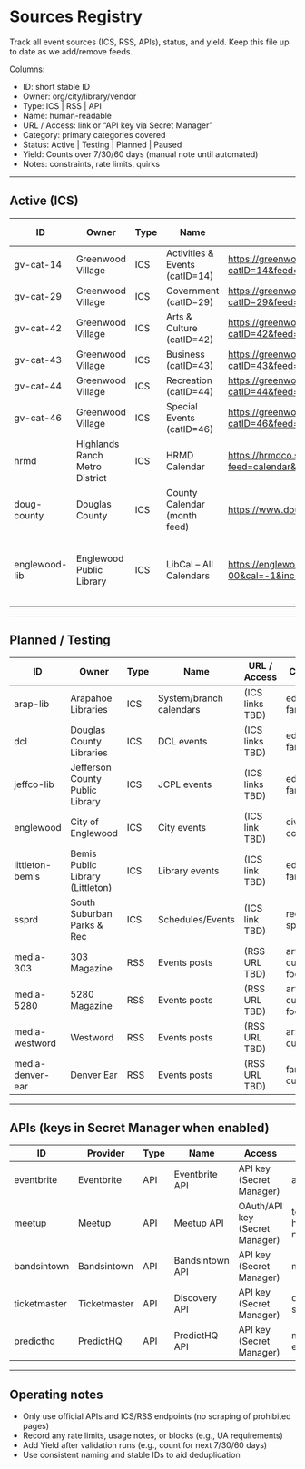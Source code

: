 # Sources Registry

Track all event sources (ICS, RSS, APIs), status, and yield. Keep this file up to date as we add/remove feeds.

Columns:
- ID: short stable ID
- Owner: org/city/library/vendor
- Type: ICS | RSS | API
- Name: human-readable
- URL / Access: link or “API key via Secret Manager”
- Category: primary categories covered
- Status: Active | Testing | Planned | Paused
- Yield: Counts over 7/30/60 days (manual note until automated)
- Notes: constraints, rate limits, quirks

---

## Active (ICS)

| ID | Owner | Type | Name | URL / Access | Category | Status | Yield (7/30/60) | Notes |
|---|---|---|---|---|---|---|---|---|
| gv-cat-14 | Greenwood Village | ICS | Activities & Events (catID=14) | https://greenwoodvillage.com/common/modules/iCalendar/iCalendar.aspx?catID=14&feed=calendar | community, culture, family | Active | TBD/TBD/TBD | Verified working |
| gv-cat-29 | Greenwood Village | ICS | Government (catID=29) | https://greenwoodvillage.com/common/modules/iCalendar/iCalendar.aspx?catID=29&feed=calendar | civic, gov | Active | TBD/TBD/TBD | Verified working |
| gv-cat-42 | Greenwood Village | ICS | Arts & Culture (catID=42) | https://greenwoodvillage.com/common/modules/iCalendar/iCalendar.aspx?catID=42&feed=calendar | arts, culture | Active | TBD/TBD/TBD | Verified working |
| gv-cat-43 | Greenwood Village | ICS | Business (catID=43) | https://greenwoodvillage.com/common/modules/iCalendar/iCalendar.aspx?catID=43&feed=calendar | business | Active | TBD/TBD/TBD | Verified working |
| gv-cat-44 | Greenwood Village | ICS | Recreation (catID=44) | https://greenwoodvillage.com/common/modules/iCalendar/iCalendar.aspx?catID=44&feed=calendar | recreation | Active | TBD/TBD/TBD | Verified working |
| gv-cat-46 | Greenwood Village | ICS | Special Events (catID=46) | https://greenwoodvillage.com/common/modules/iCalendar/iCalendar.aspx?catID=46&feed=calendar | special events | Active | TBD/TBD/TBD | Verified working |
| hrmd | Highlands Ranch Metro District | ICS | HRMD Calendar | https://hrmdco.specialdistrict.org/common/modules/iCalendar/export.aspx?feed=calendar&lang=en | community, parks/rec | Active | TBD/TBD/TBD | Verified working |
| doug-county | Douglas County | ICS | County Calendar (month feed) | https://www.douglas.co.us/calendar/month/?ical=1 | civic, community | Active | TBD/TBD/TBD | WP month ICS export |
| englewood-lib | Englewood Public Library | ICS | LibCal – All Calendars | https://englewoodpl-co.libcal.com/calendar/?cid=-1&t=m&d=0000-00-00&cal=-1&inc=0&format=ical | education, family | Testing | - | LibCal ICS feed; may adjust filters |


---

## Planned / Testing

| ID | Owner | Type | Name | URL / Access | Category | Status | Yield (7/30/60) | Notes |
|---|---|---|---|---|---|---|---|---|
| arap-lib | Arapahoe Libraries | ICS | System/branch calendars | (ICS links TBD) | education, family | Planned | - | Identify per-branch ICS |
| dcl | Douglas County Libraries | ICS | DCL events | (ICS links TBD) | education, family | Planned | - | Per-branch/category ICS |
| jeffco-lib | Jefferson County Public Library | ICS | JCPL events | (ICS links TBD) | education, family | Planned | - | |
| englewood | City of Englewood | ICS | City events | (ICS link TBD) | civic, community | Planned | - | |
| littleton-bemis | Bemis Public Library (Littleton) | ICS | Library events | (ICS link TBD) | education, family | Planned | - | |
| ssprd | South Suburban Parks & Rec | ICS | Schedules/Events | (ICS link TBD) | recreation, sports | Planned | - | Some schedules not ICS |
| media-303 | 303 Magazine | RSS | Events posts | (RSS URL TBD) | arts, culture, food | Planned | - | |
| media-5280 | 5280 Magazine | RSS | Events posts | (RSS URL TBD) | arts, culture, food | Planned | - | |
| media-westword | Westword | RSS | Events posts | (RSS URL TBD) | arts, culture | Planned | - | |
| media-denver-ear | Denver Ear | RSS | Events posts | (RSS URL TBD) | family, culture | Planned | - | |

---

## APIs (keys in Secret Manager when enabled)

| ID | Provider | Type | Name | Access | Category | Status | Notes |
|---|---|---|---|---|---|---|---|
| eventbrite | Eventbrite | API | Eventbrite API | API key (Secret Manager) | all | Planned | Free tier; city/metro filters |
| meetup | Meetup | API | Meetup API | OAuth/API key (Secret Manager) | tech, hobby, networking | Planned | Group queries by geo |
| bandsintown | Bandsintown | API | Bandsintown API | API key (Secret Manager) | music | Planned | Venue + metro queries |
| ticketmaster | Ticketmaster | API | Discovery API | API key (Secret Manager) | concerts, sports | Planned | Large venues |
| predicthq | PredictHQ | API | PredictHQ API | API key (Secret Manager) | major events | Optional | Paid |

---

## Operating notes

- Only use official APIs and ICS/RSS endpoints (no scraping of prohibited pages)
- Record any rate limits, usage notes, or blocks (e.g., UA requirements)
- Add Yield after validation runs (e.g., count for next 7/30/60 days)
- Use consistent naming and stable IDs to aid deduplication

